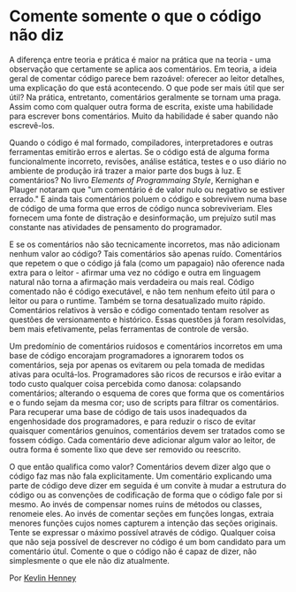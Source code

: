 # Comente somente o que o código não diz

A diferença entre teoria e prática é maior na prática que na teoria - uma observação que certamente se aplica aos comentários. Em teoria, a ideia geral de comentar código parece bem razoável: oferecer ao leitor detalhes, uma explicação do que está acontecendo. O que pode ser mais útil que ser útil? Na prática, entretanto, comentários geralmente se tornam uma praga. Assim como com qualquer outra forma de escrita, existe uma habilidade para escrever bons comentários. Muito da habilidade é saber quando não escrevê-los.

Quando o código é mal formado, compiladores, interpretadores e outras ferramentas emitirão erros e alertas. Se o código está de alguma forma funcionalmente incorreto, revisões, análise estática, testes e o uso diário no ambiente de produção irá trazer a maior parte dos bugs à luz. E comentários? No livro *Elements of Programmaing Style*, Kernighan e Plauger notaram que "um comentário é de valor nulo ou negativo se estiver errado." E ainda tais comentários poluem o código e sobrevivem numa base de código de uma forma que erros de código nunca sobreviveriam. Eles fornecem uma fonte de distração e desinformação, um prejuízo sutil mas constante nas atividades de pensamento do programador.

E se os comentários não são tecnicamente incorretos, mas não adicionam nenhum valor ao código? Tais comentários são apenas ruído. Comentários que repetem o que o código já fala (como um papagaio) não oference nada extra para o leitor - afirmar uma vez no código e outra em linguagem natural não torna a afirmação mais verdadeira ou mais real. Código comentado não é código executável, e não tem nenhum efeito útil para o leitor ou para o runtime. Também se torna desatualizado muito rápido. Comentários relativos à versão e código comentado tentam resolver as questões de versionamento e histórico. Essas questões já foram resolvidas, bem mais efetivamente, pelas ferramentas de controle de versão.

Um predomínio de comentários ruidosos e comentários incorretos em uma base de código encorajam programadores a ignorarem todos os comentários, seja por apenas os evitarem ou pela tomada de medidas ativas para ocultá-los. Programadores são ricos de recursos e irão evitar a todo custo qualquer coisa percebida como danosa: colapsando comentários; alterando o esquema de cores que forma que os comentários e o fundo sejam da mesma cor; uso de scripts para filtrar os comentários. Para recuperar uma base de código de tais usos inadequados da engenhosidade dos programadores, e para reduzir o risco de evitar quaisquer comentários genuínos, comentários devem ser tratados como se fossem código. Cada comentário deve adicionar algum valor ao leitor, de outra forma é somente lixo que deve ser removido ou reescrito.

O que então qualifica como valor? Comentários devem dizer algo que o código faz mas não fala explicitamente. Um comentário explicando uma parte de código deve dizer em seguida é um convite à mudar a estrutura do código ou as convenções de codificação de forma que o código fale por si mesmo. Ao invés de compensar nomes ruins de métodos ou classes, renomeie eles. Ao invés de comentar seções em funções longas, extraia menores funções cujos nomes capturem a intenção das seções originais. Tente se expressar o máximo possível através de código. Qualquer coisa que não seja possível de descrever no código é um bom candidato para um comentário útul. Comente o que o código não é capaz de dizer, não simplesmente o que ele não diz atualmente.

Por [Kevlin Henney](http://programmer.97things.oreilly.com/wiki/index.php/Kevlin_Henney)